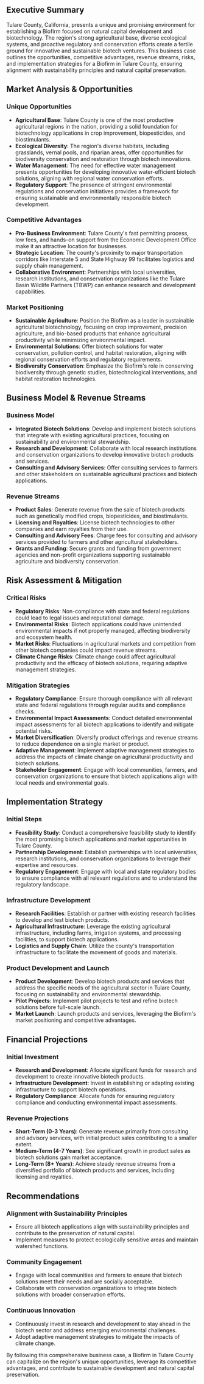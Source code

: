 ## Executive Summary

Tulare County, California, presents a unique and promising environment for establishing a Biofirm focused on natural capital development and biotechnology. The region's strong agricultural base, diverse ecological systems, and proactive regulatory and conservation efforts create a fertile ground for innovative and sustainable biotech ventures. This business case outlines the opportunities, competitive advantages, revenue streams, risks, and implementation strategies for a Biofirm in Tulare County, ensuring alignment with sustainability principles and natural capital preservation.

## Market Analysis & Opportunities

### Unique Opportunities
- **Agricultural Base**: Tulare County is one of the most productive agricultural regions in the nation, providing a solid foundation for biotechnology applications in crop improvement, biopesticides, and biostimulants.
- **Ecological Diversity**: The region's diverse habitats, including grasslands, vernal pools, and riparian areas, offer opportunities for biodiversity conservation and restoration through biotech innovations.
- **Water Management**: The need for effective water management presents opportunities for developing innovative water-efficient biotech solutions, aligning with regional water conservation efforts.
- **Regulatory Support**: The presence of stringent environmental regulations and conservation initiatives provides a framework for ensuring sustainable and environmentally responsible biotech development.

### Competitive Advantages
- **Pro-Business Environment**: Tulare County's fast permitting process, low fees, and hands-on support from the Economic Development Office make it an attractive location for businesses.
- **Strategic Location**: The county's proximity to major transportation corridors like Interstate 5 and State Highway 99 facilitates logistics and supply chain management.
- **Collaborative Environment**: Partnerships with local universities, research institutions, and conservation organizations like the Tulare Basin Wildlife Partners (TBWP) can enhance research and development capabilities.

### Market Positioning
- **Sustainable Agriculture**: Position the Biofirm as a leader in sustainable agricultural biotechnology, focusing on crop improvement, precision agriculture, and bio-based products that enhance agricultural productivity while minimizing environmental impact.
- **Environmental Solutions**: Offer biotech solutions for water conservation, pollution control, and habitat restoration, aligning with regional conservation efforts and regulatory requirements.
- **Biodiversity Conservation**: Emphasize the Biofirm's role in conserving biodiversity through genetic studies, biotechnological interventions, and habitat restoration technologies.

## Business Model & Revenue Streams

### Business Model
- **Integrated Biotech Solutions**: Develop and implement biotech solutions that integrate with existing agricultural practices, focusing on sustainability and environmental stewardship.
- **Research and Development**: Collaborate with local research institutions and conservation organizations to develop innovative biotech products and services.
- **Consulting and Advisory Services**: Offer consulting services to farmers and other stakeholders on sustainable agricultural practices and biotech applications.

### Revenue Streams
- **Product Sales**: Generate revenue from the sale of biotech products such as genetically modified crops, biopesticides, and biostimulants.
- **Licensing and Royalties**: License biotech technologies to other companies and earn royalties from their use.
- **Consulting and Advisory Fees**: Charge fees for consulting and advisory services provided to farmers and other agricultural stakeholders.
- **Grants and Funding**: Secure grants and funding from government agencies and non-profit organizations supporting sustainable agriculture and biodiversity conservation.

## Risk Assessment & Mitigation

### Critical Risks
- **Regulatory Risks**: Non-compliance with state and federal regulations could lead to legal issues and reputational damage.
- **Environmental Risks**: Biotech applications could have unintended environmental impacts if not properly managed, affecting biodiversity and ecosystem health.
- **Market Risks**: Fluctuations in agricultural markets and competition from other biotech companies could impact revenue streams.
- **Climate Change Risks**: Climate change could affect agricultural productivity and the efficacy of biotech solutions, requiring adaptive management strategies.

### Mitigation Strategies
- **Regulatory Compliance**: Ensure thorough compliance with all relevant state and federal regulations through regular audits and compliance checks.
- **Environmental Impact Assessments**: Conduct detailed environmental impact assessments for all biotech applications to identify and mitigate potential risks.
- **Market Diversification**: Diversify product offerings and revenue streams to reduce dependence on a single market or product.
- **Adaptive Management**: Implement adaptive management strategies to address the impacts of climate change on agricultural productivity and biotech solutions.
- **Stakeholder Engagement**: Engage with local communities, farmers, and conservation organizations to ensure that biotech applications align with local needs and environmental goals.

## Implementation Strategy

### Initial Steps
- **Feasibility Study**: Conduct a comprehensive feasibility study to identify the most promising biotech applications and market opportunities in Tulare County.
- **Partnership Development**: Establish partnerships with local universities, research institutions, and conservation organizations to leverage their expertise and resources.
- **Regulatory Engagement**: Engage with local and state regulatory bodies to ensure compliance with all relevant regulations and to understand the regulatory landscape.

### Infrastructure Development
- **Research Facilities**: Establish or partner with existing research facilities to develop and test biotech products.
- **Agricultural Infrastructure**: Leverage the existing agricultural infrastructure, including farms, irrigation systems, and processing facilities, to support biotech applications.
- **Logistics and Supply Chain**: Utilize the county's transportation infrastructure to facilitate the movement of goods and materials.

### Product Development and Launch
- **Product Development**: Develop biotech products and services that address the specific needs of the agricultural sector in Tulare County, focusing on sustainability and environmental stewardship.
- **Pilot Projects**: Implement pilot projects to test and refine biotech solutions before full-scale launch.
- **Market Launch**: Launch products and services, leveraging the Biofirm's market positioning and competitive advantages.

## Financial Projections

### Initial Investment
- **Research and Development**: Allocate significant funds for research and development to create innovative biotech products.
- **Infrastructure Development**: Invest in establishing or adapting existing infrastructure to support biotech operations.
- **Regulatory Compliance**: Allocate funds for ensuring regulatory compliance and conducting environmental impact assessments.

### Revenue Projections
- **Short-Term (0-3 Years)**: Generate revenue primarily from consulting and advisory services, with initial product sales contributing to a smaller extent.
- **Medium-Term (4-7 Years)**: See significant growth in product sales as biotech solutions gain market acceptance.
- **Long-Term (8+ Years)**: Achieve steady revenue streams from a diversified portfolio of biotech products and services, including licensing and royalties.

## Recommendations

### Alignment with Sustainability Principles
- Ensure all biotech applications align with sustainability principles and contribute to the preservation of natural capital.
- Implement measures to protect ecologically sensitive areas and maintain watershed functions.

### Community Engagement
- Engage with local communities and farmers to ensure that biotech solutions meet their needs and are socially acceptable.
- Collaborate with conservation organizations to integrate biotech solutions with broader conservation efforts.

### Continuous Innovation
- Continuously invest in research and development to stay ahead in the biotech sector and address emerging environmental challenges.
- Adopt adaptive management strategies to mitigate the impacts of climate change.

By following this comprehensive business case, a Biofirm in Tulare County can capitalize on the region's unique opportunities, leverage its competitive advantages, and contribute to sustainable development and natural capital preservation.